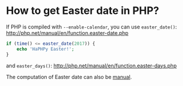 # How to get Easter date in PHP?

If PHP is compiled with `--enable-calendar`, you can use `easter_date()`:
http://php.net/manual/en/function.easter-date.php

```php
if (time() <= easter_date(2017)) {
    echo 'HaPHPy Easter!';
}
```

and `easter_days()`:
http://php.net/manual/en/function.easter-days.php

The computation of Easter date can also be [manual](https://en.wikipedia.org/wiki/Computus).
